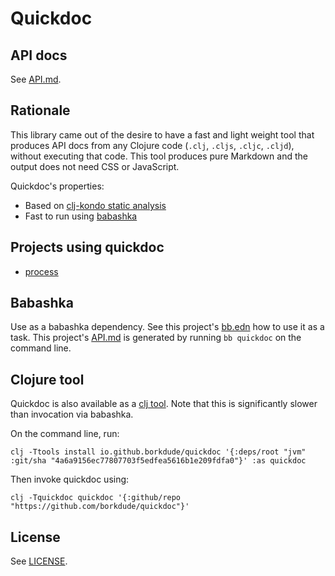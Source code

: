 # Quickdoc

## API docs

See [API.md](API.md).

## Rationale

This library came out of the desire to have a fast and light weight tool that
produces API docs from any Clojure code (`.clj`, `.cljs`, `.cljc`, `.cljd`),
without executing that code. This tool produces pure Markdown and the output
does not need CSS or JavaScript.

Quickdoc's properties:

- Based on [clj-kondo static analysis](https://github.com/clj-kondo/clj-kondo/tree/master/analysis)
- Fast to run using [babashka](#babashka)

## Projects using quickdoc

- [process](https://github.com/babashka/process/blob/master/API.md)

## Babashka

Use as a babashka dependency. See this project's [bb.edn](bb.edn) how to use it as a task.
This project's [API.md](API.md) is generated by running `bb quickdoc` on the command line.

## Clojure tool

Quickdoc is also available as a [clj
tool](https://clojure.org/reference/deps_and_cli#_tool_usage). Note that this is
significantly slower than invocation via babashka.

On the command line, run:

```
clj -Ttools install io.github.borkdude/quickdoc '{:deps/root "jvm" :git/sha "4a6a9156ec77807703f5edfea5616b1e209fdfa0"}' :as quickdoc
```

Then invoke quickdoc using:

```
clj -Tquickdoc quickdoc '{:github/repo "https://github.com/borkdude/quickdoc"}'
```

## License

See [LICENSE](LICENSE).
